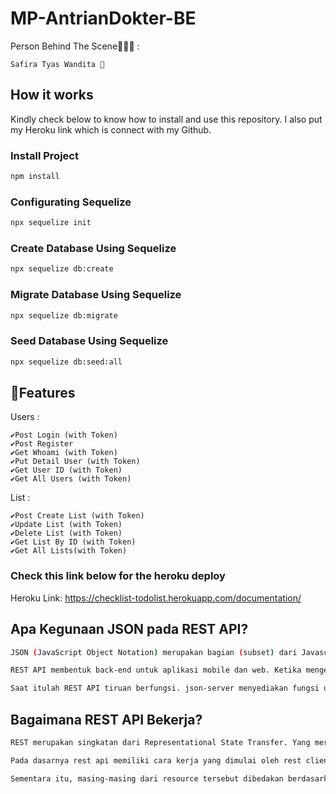 # MP-AntrianDokter-BE

Person Behind The Scene👨‍👧‍👧 :

```
Safira Tyas Wandita 👩
```
## How it works
Kindly check below to know how to install and use this repository. I also put my Heroku link which is connect with my Github.

### Install Project
```sh
npm install
```
### Configurating Sequelize
```sh
npx sequelize init
```
### Create Database Using Sequelize
```sh
npx sequelize db:create
```
### Migrate Database Using Sequelize
```sh
npx sequelize db:migrate
```
### Seed Database Using Sequelize
```sh
npx sequelize db:seed:all
```

## 🚀Features

Users :
```
✔️Post Login (with Token)
✔️Post Register
✔️Get Whoami (with Token)
✔️Put Detail User (with Token)
✔️Get User ID (with Token)
✔️Get All Users (with Token)
```
List :
```
✔️Post Create List (with Token)
✔️Update List (with Token)
✔️Delete List (with Token)
✔️Get List By ID (with Token)
✔️Get All Lists(with Token)
```
### Check this link below for the heroku deploy

Heroku Link: https://checklist-todolist.herokuapp.com/documentation/

## Apa Kegunaan JSON pada REST API?
```sh
JSON (JavaScript Object Notation) merupakan bagian (subset) dari Javascript yang digunakan untuk pertukaran dan penyimpanan data. 

REST API membentuk back-end untuk aplikasi mobile dan web. Ketika mengembangkan aplikasi, kadang-kadang kita tidak memiliki REST API yang siap digunakan untuk tujuan pengembangan. Untuk melihat mobile atau web app beraksi, kita memerlukan server yang melempar beberapa data JSON dummy.

Saat itulah REST API tiruan berfungsi. json-server menyediakan fungsi untuk mendirikan sebuah server REST API tiruan.
```

## Bagaimana REST API Bekerja?

```sh
REST merupakan singkatan dari Representational State Transfer. Yang merupakan gaya arsitektur untuk merancang aplikasi yang saling terhubung. Dengan menggunakan HTTP sederhana untuk memungkinkan komunikasi antar mesin. Jadi, alih-alih menggunakan URL untuk memanipulasi beberapa informasi pengguna, REST mengirimkan permintaan HTTP seperti GET, POST, DELETE, dll ke URL untuk memanipulasi data.

Pada dasarnya rest api memiliki cara kerja yang dimulai oleh rest client yang mana bagian tersebut akan melakukan akses data atau resource pada rest server.

Sementara itu, masing-masing dari resource tersebut dibedakan berdasarkan pada Global ID atau URIs yaitu Universal Resource Identifier. Karena itulah data yang diberikan oleh rest server itu tadi pun dapat berupa format text, XML, atau bahkan JSON. 
```